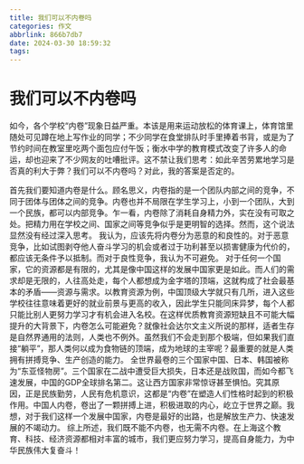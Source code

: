 ```yaml
---
title: 我们可以不内卷吗
categories: 作文
abbrlink: 866b7db7
date: 2024-03-30 18:59:32
tags:
---
```

# 我们可以不内卷吗
如今，各个学校“内卷”现象日益严重。本该是用来运动放松的体育课上，体育馆里随处可见蹲在地上写作业的同学；不少同学在食堂排队时手里捧着书背，或是为了节约时间在教室里吃两个面包应付午饭；衡水中学的教育模式改变了许多人的命运，却也迎来了不少网友的吐嘈批评。这不禁让我们思考：如此辛苦劳累地学习是否真的利大于弊？我们可以不内卷吗？对此，我的答案是否定的。
<!-- more -->
首先我们要知道内卷是什么。顾名思义，内卷指的是一个团队内部之间的竞争，不同于团体与团体之间的竞争。内卷也并不局限在学生学习上，小到一个团队，大到一个民族，都可以内部竞争。乍一看，内卷除了消耗自身精力外，实在没有可取之处。把精力用在学校之间、国家之间等竞争似乎是更明智的选择。然而，这个说法显然没有经过深入思考。
我认为，应该先将内卷分为恶意的和良性的。对于恶意竞争，比如试图剥夺他人奋斗学习的机会或者过于功利甚至以损害健康为代价的，都应该无条件予以抵制。而对于良性竞争，我认为不可避免。
对于任何一个国家，它的资源都是有限的，尤其是像中国这样的发展中国家更是如此。而人们的需求却是无限的，人往高处走，每个人都想成为金字塔的顶端，这就构成了社会最基本的矛盾——资源与需求。以教育资源为例，中国顶级大学就只有几所，进入这些学校往往意味着更好的就业前景与更高的收入，因此学生只能同床异梦，每个人都只能比别人更努力学习才有机会进入名校。在这样优质教育资源短缺且不可能大幅提升的大背景下，内卷怎么可能避免？就像社会达尔文主义所说的那样，适者生存是自然界通用的法则，人类也不例外。虽然我们不会走到那个极端，但如果我们直接“躺平”，那人类何以成为食物链的顶端，成为地球的主宰呢？最重要的就是人类拥有拼搏竞争、生产创造的能力。
全世界最卷的三个国家中国、日本、韩国被称为“东亚怪物房”。三个国家在二战中遭受巨大损失，日本还是战败国，而如今都飞速发展，中国的GDP全球排名第二。这让西方国家非常惊讶甚至惧怕。究其原因，正是民族勤劳，人民有危机意识，这都是“内卷”在塑造人们性格时起到的积极作用。中国人内卷，卷出了一颗拼搏上进，积极进取的内心，屹立于世界之巅。我想，对于我们这样一个发展中国家，内卷是最好的出路，也是解放生产力、快速发展的不竭动力。
综上所述，我们既不能不内卷，也无需不内卷。在上海这个教育、科技、经济资源都相对丰富的城市，我们更应努力学习，提高自身能力，为中华民族伟大复奋斗！
